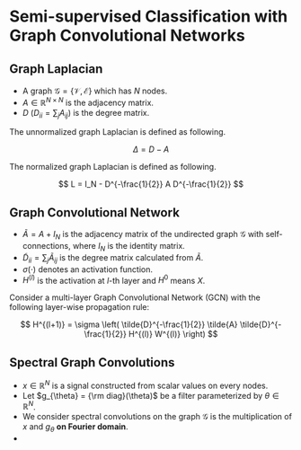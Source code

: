# Semi-supervised Classification with Graph Convolutional Networks

## Graph Laplacian

- A graph $\mathcal{G} = \{ \mathcal{V}, \mathcal{E} \}$ which has $N$ nodes.
- $A \in \mathbb{R}^{N \times N}$ is the adjacency matrix.
- $D \ (D_{ii} = \sum_j A_{ij})$ is the degree matrix.

The unnormalized graph Laplacian is defined as following.

$$
\Delta = D - A
$$

The normalized graph Laplacian is defined as following.

$$
L = I_N - D^{-\frac{1}{2}} A D^{-\frac{1}{2}}
$$

## Graph Convolutional Network

- $\tilde{A} = A + I_N$ is the adjacency matrix of the undirected graph $\mathcal{G}$ with self-connections, where $I_N$ is the identity matrix.
- $\tilde{D}_{ii} = \sum_j \tilde{A}_{ij}$ is the degree matrix calculated from $\tilde{A}$.
- $\sigma(\cdot)$ denotes an activation function.
- $H^{(l)}$ is the activation at $l$-th layer and $H^0$ means $X$.

Consider a multi-layer Graph Convolutional Network (GCN) with the following layer-wise propagation rule:

$$
H^{(l+1)} = \sigma \left(
\tilde{D}^{-\frac{1}{2}}
\tilde{A}
\tilde{D}^{-\frac{1}{2}}
H^{(l)}
W^{(l)}
\right)
$$

## Spectral Graph Convolutions

- $x \in \mathbb{R}^N$ is a signal constructed from scalar values on every nodes.
- Let $g_{\theta} = {\rm diag}(\theta)$ be a filter parameterized by $\theta \in \mathbb{R}^N$.
- We consider spectral convolutions on the graph $\mathcal{G}$ is the multiplication of $x$ and $g_\theta$ **on Fourier domain**.
- 